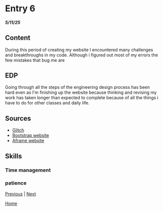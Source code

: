 # Entry 6
##### 5/11/25

## Content
During this period of creating my website I encountered many challenges and breakthroughs in my code. Although i figured out most of my errors the few mistakes that bug me are
## EDP
Going through all the steps of the engineering design process has been hard even as I'm finishing up the website because thinking and revising my work has taken longer than expected to complete because of all the things i have to do for other classes and daily life.
## Sources
* <a href="https://glitch.com/~aframe">Glitch</a>
* <a href="https://getbootstrap.com/">Bootstrap website</a>
* <a href="https://aframe.io/">Aframe website</a>
<!--section-->
## Skills

### Time management

### patience 

[Previous](entry05.md) | [Next](entry07.md)

[Home](../README.md)
